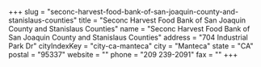 +++
slug = "seconc-harvest-food-bank-of-san-joaquin-county-and-stanislaus-counties"
title = "Seconc Harvest Food Bank of San Joaquin County and Stanislaus Counties"
name = "Seconc Harvest Food Bank of San Joaquin County and Stanislaus Counties"
address = "704 Industrial Park Dr"
cityIndexKey = "city-ca-manteca"
city = "Manteca"
state = "CA"
postal = "95337"
website = ""
phone = "209 239-2091"
fax = ""
+++
